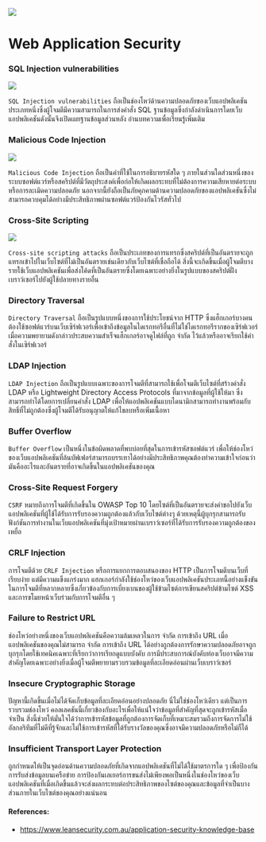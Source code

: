 ![](https://lvivity.com/wp-content/uploads/2019/11/wa_secure.jpg)

# Web Application Security

### SQL Injection vulnerabilities 

![](https://portswigger.net/web-security/images/sql-injection.svg)

`SQL Injection vulnerabilities` ถือเป็นช่องโหว่ด้านความปลอดภัยของเว็บแอปพลิเคชันประเภทหนึ่งซึ่งผู้โจมตีมีความสามารถในการส่งคำสั่ง SQL ฐานข้อมูลซึ่งกำลังดำเนินการโดยเว็บแอปพลิเคชันดังนั้นจึงเปิดเผยฐานข้อมูลส่วนหลัง อ่านบทความเพื่อเรียนรู้เพิ่มเติม

### Malicious Code Injection 

![](https://dpsvdv74uwwos.cloudfront.net/statics/img/ogimage/code-injection.png)

`Malicious Code Injection` ถือเป็นคำที่ใช้ในการอธิบายรหัสใด ๆ ภายในส่วนใดส่วนหนึ่งของระบบซอฟต์แวร์หรือสคริปต์ที่มีวัตถุประสงค์เพื่อก่อให้เกิดผลกระทบที่ไม่ต้องการความเสียหายต่อระบบหรือการละเมิดความปลอดภัย นอกจากนี้ยังถือเป็นภัยคุกคามด้านความปลอดภัยของแอปพลิเคชันซึ่งไม่สามารถควบคุมได้อย่างมีประสิทธิภาพผ่านซอฟต์แวร์ป้องกันไวรัสทั่วไป

### Cross-Site Scripting 

![](https://miro.medium.com/max/822/1*9NkzXhBWDcmsEg3USLixDw@2x.jpeg)

`Cross-site scripting attacks` ถือเป็นประเภทของการแทรกซึ่งสคริปต์ที่เป็นอันตรายจะถูกแทรกเข้าไปในเว็บไซต์ที่ไม่เป็นอันตรายเช่นเดียวกับเว็บไซต์ที่เชื่อถือได้ สิ่งนี้จะเกิดขึ้นเมื่อผู้โจมตีบางรายใช้เว็บแอปพลิเคชันเพื่อส่งโค้ดที่เป็นอันตรายซึ่งโดยเฉพาะอย่างยิ่งในรูปแบบของสคริปต์ฝั่งเบราว์เซอร์ไปยังผู้ใช้ปลายทางรายอื่น

### Directory Traversal 

`Directory Traversal` ถือเป็นรูปแบบหนึ่งของการใช้ประโยชน์จาก HTTP ซึ่งแฮ็กเกอร์บางคนต้องใช้ซอฟต์แวร์บนเว็บเซิร์ฟเวอร์เพื่อเข้าถึงข้อมูลในไดเรกทอรีอื่นที่ไม่ใช่ไดเรกทอรีรากของเซิร์ฟเวอร์ เมื่อความพยายามดังกล่าวประสบความสำเร็จแฮ็กเกอร์อาจดูไฟล์ที่ถูก จำกัด ไว้แล้วหรืออาจเรียกใช้คำสั่งในเซิร์ฟเวอร์

### LDAP Injection 

`LDAP Injection` ถือเป็นรูปแบบเฉพาะของการโจมตีที่สามารถใช้เพื่อโจมตีเว็บไซต์ที่สร้างคำสั่ง LDAP หรือ Lightweight Directory Access Protocols ที่มาจากข้อมูลที่ผู้ใช้ให้มา ซึ่งสามารถทำได้โดยการเปลี่ยนคำสั่ง LDAP เพื่อให้แอปพลิเคชันแบบไดนามิกสามารถทำงานพร้อมกับสิทธิ์ที่ไม่ถูกต้องซึ่งผู้โจมตีได้รับอนุญาตให้แก้ไขลบหรือเพิ่มเนื้อหา

### Buffer Overflow

`Buffer Overflow` เป็นหนึ่งในข้อผิดพลาดที่พบบ่อยที่สุดในการเข้ารหัสซอฟต์แวร์ เพื่อให้ช่องโหว่ของเว็บแอปพลิเคชันที่ล้นบัฟเฟอร์สามารถบรรเทาได้อย่างมีประสิทธิภาพคุณต้องทำความเข้าใจก่อนว่ามันคืออะไรและอันตรายที่อาจเกิดขึ้นในแอปพลิเคชันของคุณ

### Cross-Site Request Forgery

`CSRF` หมายถึงการโจมตีที่เกิดขึ้นใน OWASP Top 10 โดยไซต์ที่เป็นอันตรายจะส่งคำขอไปยังเว็บแอปพลิเคชันที่ผู้ใช้ได้รับการรับรองความถูกต้องแล้วกับเว็บไซต์ต่างๆ ด้วยเหตุนี้ผู้บุกรุกสามารถรับฟังก์ชันการทำงานในเว็บแอปพลิเคชันที่มุ่งเป้าหมายผ่านเบราว์เซอร์ที่ได้รับการรับรองความถูกต้องของเหยื่อ

### CRLF Injection 

การโจมตีด้วย `CRLF Injection` หรือการแยกการตอบสนองของ HTTP เป็นการโจมตีบนเว็บที่เรียบง่าย แต่มีความแข็งแกร่งมาก แฮกเกอร์กำลังใช้ช่องโหว่ของเว็บแอปพลิเคชันประเภทนี้อย่างแข็งขันในการโจมตีที่หลากหลายซึ่งเกี่ยวข้องกับการเบี่ยงเบนของผู้ใช้ข้ามไซต์การเขียนสคริปต์ข้ามไซต์ XSS และการขโมยหน้าเว็บร่วมกับการโจมตีอื่น ๆ

### Failure to Restrict URL 

ช่องโหว่อย่างหนึ่งของเว็บแอปพลิเคชันคือความล้มเหลวในการ จำกัด การเข้าถึง URL เมื่อแอปพลิเคชันของคุณไม่สามารถ จำกัด การเข้าถึง URL ได้อย่างถูกต้องการรักษาความปลอดภัยอาจถูกบุกรุกโดยใช้เทคนิคเฉพาะที่เรียกว่าการเรียกดูแบบบังคับ การมีประสบการณ์บังคับท่องเว็บอาจมีความสำคัญโดยเฉพาะอย่างยิ่งเมื่อผู้โจมตีพยายามรวบรวมข้อมูลที่ละเอียดอ่อนผ่านเว็บเบราว์เซอร์

### Insecure Cryptographic Storage 

ปัญหานี้เกิดขึ้นเมื่อไม่ได้จัดเก็บข้อมูลที่ละเอียดอ่อนอย่างปลอดภัย นี่ไม่ใช่ช่องโหว่เดียว แต่เป็นการรวบรวมช่องโหว่ คอลเลคชันนี้เกี่ยวข้องกับอะไรเพื่อให้แน่ใจว่าข้อมูลที่สำคัญที่สุดจะถูกเข้ารหัสเมื่อจำเป็น สิ่งนี้ช่วยให้มั่นใจได้ว่าการเข้ารหัสข้อมูลที่ถูกต้องการจัดเก็บที่เหมาะสมรวมถึงการจัดการไม่ใช้อัลกอริทึมที่ไม่ดีที่รู้จักและไม่ใช้การเข้ารหัสที่ได้รับรางวัลของคุณซึ่งอาจมีความปลอดภัยหรือไม่ก็ได้

### Insufficient Transport Layer Protection 

ถูกกำหนดให้เป็นจุดอ่อนด้านความปลอดภัยที่เกิดจากแอปพลิเคชันที่ไม่ได้ใช้มาตรการใด ๆ เพื่อป้องกันการรับส่งข้อมูลบนเครือข่าย การป้องกันเลเยอร์การขนส่งไม่เพียงพอเป็นหนึ่งในช่องโหว่ของเว็บแอปพลิเคชันที่เมื่อเกิดขึ้นแล้วจะส่งผลกระทบต่อประสิทธิภาพของไซต์ของคุณและข้อมูลที่จำเป็นบางส่วนภายในเว็บไซต์ของคุณอย่างแน่นอน



#### References:

- https://www.leansecurity.com.au/application-security-knowledge-base
